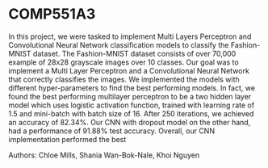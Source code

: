 # COMP551A3
In this project, we were tasked to implement Multi Layers Perceptron and Convolutional Neural Network classification models to classify the Fashion-MNIST dataset. The
Fashion-MNIST dataset consists of over 70,000 example of
28x28 grayscale images over 10 classes. Our goal was to
implement a Multi Layer Perceptron and a Convolutional
Neural Network that correctly classifies the images. We implemented the models with different hyper-parameters to
find the best performing models. In fact, we found the best
performing multilayer perceptron to be a two hidden layer
model which uses logistic activation function, trained with
learning rate of 1.5 and mini-batch with batch size of 16.
After 250 iterations, we achieved an accuracy of 82.34%.
Our CNN with dropout model on the other hand, had a performance of 91.88% test accuracy. Overall, our CNN implementation performed the best

Authors: Chloe Mills, Shania Wan-Bok-Nale, Khoi Nguyen